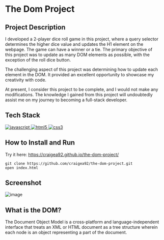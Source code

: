 # The Dom Project

## Project Description
I developed a 2-player dice roll game in this project, where a query selector determines the higher dice value and updates the H1 element on the webpage. The game can have a winner or a tie. The primary objective of this project was to update as many DOM elements as possible, with the exception of the roll dice button.

The challenging aspect of this project was determining how to update each element in the DOM. It provided an excellent opportunity to showcase my creativity with code.

At present, I consider this project to be complete, and I would not make any modifications. The knowledge I gained from this project will undoubtedly assist me on my journey to becoming a full-stack developer.

## Tech Stack
<a href="https://www.javascript.com/"> <img src="https://icongr.am/devicon/javascript-original.svg?size=40&color=currentColor" alt="javascript"/> </a>
<a href="https://www.w3schools.com/html/"> <img src="https://icongr.am/devicon/html5-original.svg?size=40&color=8000ff" alt="html5"/> </a> 
<a href="https://www.w3schools.com/css/"> <img src="https://icongr.am/devicon/css3-original.svg?size=40&color=8000ff" alt="css3"/> </a>

## How to Install and Run
Try it here: https://craigea92.github.io/the-dom-project/
```
git clone https://github.com/craigea92/the-dom-project.git
open index.html
```
## Screenshot
![image](https://user-images.githubusercontent.com/82875984/219885257-b63b2eec-6a50-4c14-8e42-5bc624752de9.png)


## What is the DOM?
The Document Object Model is a cross-platform and language-independent interface that treats an XML or HTML document as a tree structure wherein each node is an object representing a part of the document.
